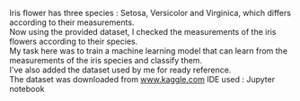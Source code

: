 Iris flower has three species : Setosa, Versicolor and Virginica, which differs according to their
measurements.                                                                                                             		                        
Now using the provided dataset, I checked the measurements of the iris flowers according to their species.                                               
My task here was to train a machine learning model that can learn from the measurements of the iris species and classify them.                                   
I've also added the dataset used by me for ready reference.       
The dataset was downloaded from www.kaggle.com
IDE used : Jupyter notebook 
